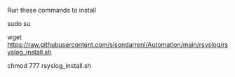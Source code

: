 Run these commands to install

sudo su

wget https://raw.githubusercontent.com/sisondarrenl/Automation/main/rsyslog/rsyslog_install.sh

chmod 777 rsyslog_install.sh
